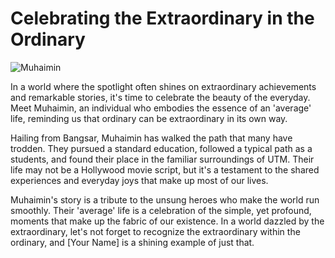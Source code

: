 # Celebrating the Extraordinary in the Ordinary

![Muhaimin](https://github.com/account)

In a world where the spotlight often shines on extraordinary achievements and remarkable stories, it's time to celebrate the beauty of the everyday. Meet Muhaimin, an individual who embodies the essence of an 'average' life, reminding us that ordinary can be extraordinary in its own way.

Hailing from Bangsar, Muhaimin has walked the path that many have trodden. They pursued a standard education, followed a typical path as a students, and found their place in the familiar surroundings of UTM. Their life may not be a Hollywood movie script, but it's a testament to the shared experiences and everyday joys that make up most of our lives.

Muhaimin's story is a tribute to the unsung heroes who make the world run smoothly. Their 'average' life is a celebration of the simple, yet profound, moments that make up the fabric of our existence. In a world dazzled by the extraordinary, let's not forget to recognize the extraordinary within the ordinary, and [Your Name] is a shining example of just that.
